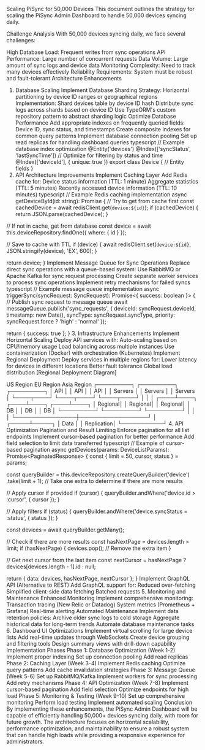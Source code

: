 Scaling PiSync for 50,000 Devices
This document outlines the strategy for scaling the PiSync Admin Dashboard to handle 50,000 devices syncing daily.

Challenge Analysis
With 50,000 devices syncing daily, we face several challenges:

High Database Load: Frequent writes from sync operations
API Performance: Large number of concurrent requests
Data Volume: Large amount of sync logs and device data
Monitoring Complexity: Need to track many devices effectively
Reliability Requirements: System must be robust and fault-tolerant
Architecture Enhancements
1. Database Scaling
Implement Database Sharding
Strategy: Horizontal partitioning by device ID ranges or geographical regions
Implementation:
Shard devices table by device ID hash
Distribute sync logs across shards based on device ID
Use TypeORM's custom repository pattern to abstract sharding logic
Optimize Database Performance
Add appropriate indexes on frequently queried fields:
Device ID, sync status, and timestamps
Create composite indexes for common query patterns
Implement database connection pooling
Set up read replicas for handling dashboard queries
typescript
// Example database index optimization
@Entity('devices')
@Index(['syncStatus', 'lastSyncTime']) // Optimize for filtering by status and time
@Index(['deviceId'], { unique: true })
export class Device {
  // Entity fields
}
2. API Architecture Improvements
Implement Caching Layer
Add Redis cache for:
Device status information (TTL: 1 minute)
Aggregate statistics (TTL: 5 minutes)
Recently accessed device information (TTL: 10 minutes)
typescript
// Example Redis caching implementation
async getDeviceById(id: string): Promise<Device> {
  // Try to get from cache first
  const cachedDevice = await redisClient.get(`device:${id}`);
  if (cachedDevice) {
    return JSON.parse(cachedDevice);
  }
  
  // If not in cache, get from database
  const device = await this.deviceRepository.findOne({ where: { id } });
  
  // Save to cache with TTL
  if (device) {
    await redisClient.set(`device:${id}`, JSON.stringify(device), 'EX', 600);
  }
  
  return device;
}
Implement Message Queue for Sync Operations
Replace direct sync operations with a queue-based system:
Use RabbitMQ or Apache Kafka for sync request processing
Create separate worker services to process sync operations
Implement retry mechanisms for failed syncs
typescript
// Example message queue implementation
async triggerSync(syncRequest: SyncRequest): Promise<{ success: boolean }> {
  // Publish sync request to message queue
  await messageQueue.publish('sync_requests', {
    deviceId: syncRequest.deviceId,
    timestamp: new Date(),
    syncType: syncRequest.syncType,
    priority: syncRequest.force ? 'high' : 'normal'
  });
  
  return { success: true };
}
3. Infrastructure Enhancements
Implement Horizontal Scaling
Deploy API services with:
Auto-scaling based on CPU/memory usage
Load balancing across multiple instances
Use containerization (Docker) with orchestration (Kubernetes)
Implement Regional Deployment
Deploy services in multiple regions for:
Lower latency for devices in different locations
Better fault tolerance
Global load distribution
[Regional Deployment Diagram]

US Region          EU Region          Asia Region
┌─────────┐       ┌─────────┐       ┌─────────┐
│ API     │       │ API     │       │ API     │
│ Servers │       │ Servers │       │ Servers │
└────┬────┘       └────┬────┘       └────┬────┘
     │                 │                 │
┌────┴────┐       ┌────┴────┐       ┌────┴────┐
│ Regional│       │ Regional│       │ Regional│
│ DB      │       │ DB      │       │ DB      │
└─────────┘       └─────────┘       └─────────┘
      │                │                  │
      └────────────────┼──────────────────┘
                       │
                 ┌─────┴─────┐
                 │ Data      │
                 │ Replication│
                 └───────────┘
4. API Optimization
Pagination and Result Limiting
Enforce pagination for all list endpoints
Implement cursor-based pagination for better performance
Add field selection to limit data transferred
typescript
// Example of cursor-based pagination
async getDevices(params: DeviceListParams): Promise<PaginatedResponse<Device>> {
  const { limit = 50, cursor, status } = params;
  
  const queryBuilder = this.deviceRepository.createQueryBuilder('device')
    .take(limit + 1); // Take one extra to determine if there are more results
    
  // Apply cursor if provided
  if (cursor) {
    queryBuilder.andWhere('device.id > :cursor', { cursor });
  }
  
  // Apply filters
  if (status) {
    queryBuilder.andWhere('device.syncStatus = :status', { status });
  }
  
  const devices = await queryBuilder.getMany();
  
  // Check if there are more results
  const hasNextPage = devices.length > limit;
  if (hasNextPage) {
    devices.pop(); // Remove the extra item
  }
  
  // Get next cursor from the last item
  const nextCursor = hasNextPage ? devices[devices.length - 1].id : null;
  
  return {
    data: devices,
    hasNextPage,
    nextCursor
  };
}
Implement GraphQL API (Alternative to REST)
Add GraphQL support for:
Reduced over-fetching
Simplified client-side data fetching
Batched requests
5. Monitoring and Maintenance
Enhanced Monitoring
Implement comprehensive monitoring:
Transaction tracing (New Relic or Datadog)
System metrics (Prometheus + Grafana)
Real-time alerting
Automated Maintenance
Implement data retention policies:
Archive older sync logs to cold storage
Aggregate historical data for long-term trends
Automate database maintenance tasks
6. Dashboard UI Optimizations
Implement virtual scrolling for large device lists
Add real-time updates through WebSockets
Create device grouping and filtering tools
Design summary views with drill-down capability
Implementation Phases
Phase 1: Database Optimization (Week 1-2)
Implement proper indexing
Set up connection pooling
Add read replicas
Phase 2: Caching Layer (Week 3-4)
Implement Redis caching
Optimize query patterns
Add cache invalidation strategies
Phase 3: Message Queue (Week 5-6)
Set up RabbitMQ/Kafka
Implement workers for sync processing
Add retry mechanisms
Phase 4: API Optimization (Week 7-8)
Implement cursor-based pagination
Add field selection
Optimize endpoints for high load
Phase 5: Monitoring & Testing (Week 9-10)
Set up comprehensive monitoring
Perform load testing
Implement automated scaling
Conclusion
By implementing these enhancements, the PiSync Admin Dashboard will be capable of efficiently handling 50,000+ devices syncing daily, with room for future growth. The architecture focuses on horizontal scalability, performance optimization, and maintainability to ensure a robust system that can handle high loads while providing a responsive experience for administrators.

